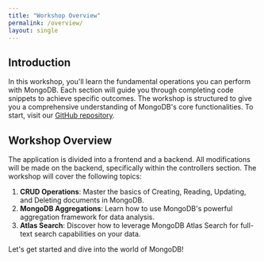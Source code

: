 ```yaml
---
title: "Workshop Overview"
permalink: /overview/
layout: single
---
```


## Introduction

In this workshop, you'll learn the fundamental operations you can perform with MongoDB. Each section will guide you through completing code snippets to achieve specific outcomes. The workshop is structured to give you a comprehensive understanding of MongoDB's core functionalities. To start, visit our [GitHub repository](https://github.com/simonegaiera/mongodb-airbnb-workshop).


## Workshop Overview

The application is divided into a frontend and a backend. All modifications will be made on the backend, specifically within the controllers section. The workshop will cover the following topics:

1. **CRUD Operations**: Master the basics of Creating, Reading, Updating, and Deleting documents in MongoDB.
2. **MongoDB Aggregations**: Learn how to use MongoDB's powerful aggregation framework for data analysis.
3. **Atlas Search**: Discover how to leverage MongoDB Atlas Search for full-text search capabilities on your data.

Let's get started and dive into the world of MongoDB!

